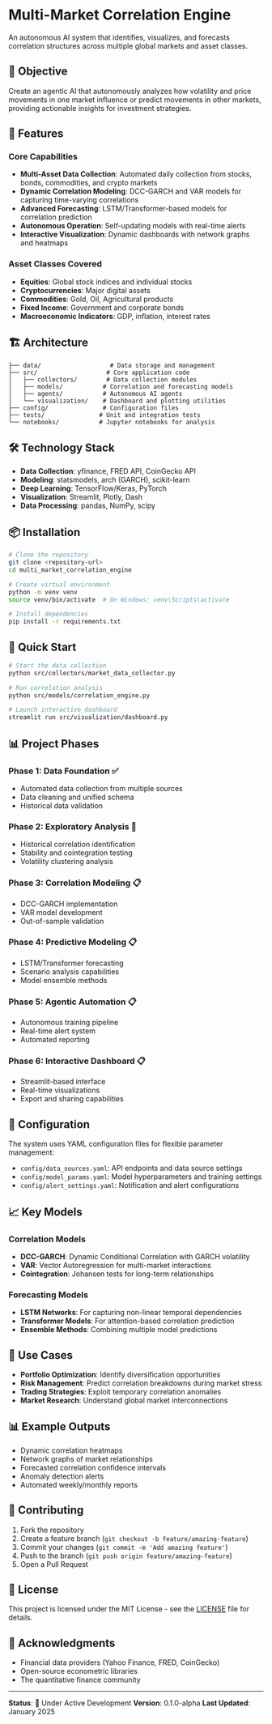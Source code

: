 # Multi-Market Correlation Engine

An autonomous AI system that identifies, visualizes, and forecasts correlation structures across multiple global markets and asset classes.

## 🎯 Objective

Create an agentic AI that autonomously analyzes how volatility and price movements in one market influence or predict movements in other markets, providing actionable insights for investment strategies.

## 🚀 Features

### Core Capabilities
- **Multi-Asset Data Collection**: Automated daily collection from stocks, bonds, commodities, and crypto markets
- **Dynamic Correlation Modeling**: DCC-GARCH and VAR models for capturing time-varying correlations
- **Advanced Forecasting**: LSTM/Transformer-based models for correlation prediction
- **Autonomous Operation**: Self-updating models with real-time alerts
- **Interactive Visualization**: Dynamic dashboards with network graphs and heatmaps

### Asset Classes Covered
- **Equities**: Global stock indices and individual stocks
- **Cryptocurrencies**: Major digital assets
- **Commodities**: Gold, Oil, Agricultural products
- **Fixed Income**: Government and corporate bonds
- **Macroeconomic Indicators**: GDP, inflation, interest rates

## 🏗️ Architecture

```
├── data/                   # Data storage and management
├── src/                   # Core application code
│   ├── collectors/        # Data collection modules
│   ├── models/           # Correlation and forecasting models
│   ├── agents/           # Autonomous AI agents
│   └── visualization/    # Dashboard and plotting utilities
├── config/               # Configuration files
├── tests/               # Unit and integration tests
└── notebooks/           # Jupyter notebooks for analysis
```

## 🛠️ Technology Stack

- **Data Collection**: yfinance, FRED API, CoinGecko API
- **Modeling**: statsmodels, arch (GARCH), scikit-learn
- **Deep Learning**: TensorFlow/Keras, PyTorch
- **Visualization**: Streamlit, Plotly, Dash
- **Data Processing**: pandas, NumPy, scipy

## 📦 Installation

```bash
# Clone the repository
git clone <repository-url>
cd multi_market_correlation_engine

# Create virtual environment
python -m venv venv
source venv/bin/activate  # On Windows: venv\Scripts\activate

# Install dependencies
pip install -r requirements.txt
```

## 🚀 Quick Start

```bash
# Start the data collection
python src/collectors/market_data_collector.py

# Run correlation analysis
python src/models/correlation_engine.py

# Launch interactive dashboard
streamlit run src/visualization/dashboard.py
```

## 📊 Project Phases

### Phase 1: Data Foundation ✅
- Automated data collection from multiple sources
- Data cleaning and unified schema
- Historical data validation

### Phase 2: Exploratory Analysis 🔄
- Historical correlation identification
- Stability and cointegration testing
- Volatility clustering analysis

### Phase 3: Correlation Modeling 📋
- DCC-GARCH implementation
- VAR model development
- Out-of-sample validation

### Phase 4: Predictive Modeling 📋
- LSTM/Transformer forecasting
- Scenario analysis capabilities
- Model ensemble methods

### Phase 5: Agentic Automation 📋
- Autonomous training pipeline
- Real-time alert system
- Automated reporting

### Phase 6: Interactive Dashboard 📋
- Streamlit-based interface
- Real-time visualizations
- Export and sharing capabilities

## 🔧 Configuration

The system uses YAML configuration files for flexible parameter management:

- `config/data_sources.yaml`: API endpoints and data source settings
- `config/model_params.yaml`: Model hyperparameters and training settings
- `config/alert_settings.yaml`: Notification and alert configurations

## 📈 Key Models

### Correlation Models
- **DCC-GARCH**: Dynamic Conditional Correlation with GARCH volatility
- **VAR**: Vector Autoregression for multi-market interactions
- **Cointegration**: Johansen tests for long-term relationships

### Forecasting Models
- **LSTM Networks**: For capturing non-linear temporal dependencies
- **Transformer Models**: For attention-based correlation prediction
- **Ensemble Methods**: Combining multiple model predictions

## 🎯 Use Cases

- **Portfolio Optimization**: Identify diversification opportunities
- **Risk Management**: Predict correlation breakdowns during market stress
- **Trading Strategies**: Exploit temporary correlation anomalies
- **Market Research**: Understand global market interconnections

## 📊 Example Outputs

- Dynamic correlation heatmaps
- Network graphs of market relationships
- Forecasted correlation confidence intervals
- Anomaly detection alerts
- Automated weekly/monthly reports

## 🤝 Contributing

1. Fork the repository
2. Create a feature branch (`git checkout -b feature/amazing-feature`)
3. Commit your changes (`git commit -m 'Add amazing feature'`)
4. Push to the branch (`git push origin feature/amazing-feature`)
5. Open a Pull Request

## 📄 License

This project is licensed under the MIT License - see the [LICENSE](LICENSE) file for details.

## 🙏 Acknowledgments

- Financial data providers (Yahoo Finance, FRED, CoinGecko)
- Open-source econometric libraries
- The quantitative finance community

---

**Status**: 🚧 Under Active Development
**Version**: 0.1.0-alpha
**Last Updated**: January 2025 